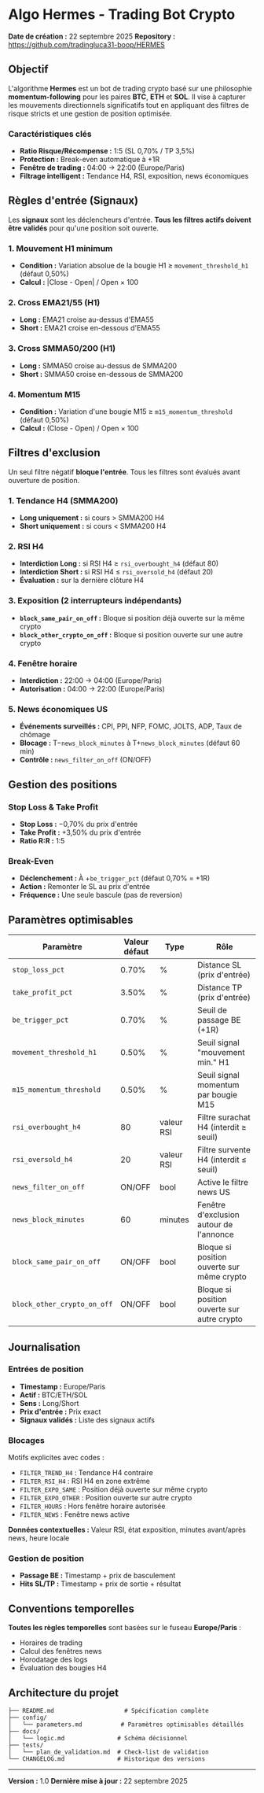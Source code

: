 # Algo Hermes - Trading Bot Crypto

**Date de création :** 22 septembre 2025
**Repository :** https://github.com/tradingluca31-boop/HERMES

## Objectif

L'algorithme **Hermes** est un bot de trading crypto basé sur une philosophie **momentum-following** pour les paires **BTC**, **ETH** et **SOL**. Il vise à capturer les mouvements directionnels significatifs tout en appliquant des filtres de risque stricts et une gestion de position optimisée.

### Caractéristiques clés
- **Ratio Risque/Récompense :** 1:5 (SL 0,70% / TP 3,5%)
- **Protection :** Break-even automatique à +1R
- **Fenêtre de trading :** 04:00 → 22:00 (Europe/Paris)
- **Filtrage intelligent :** Tendance H4, RSI, exposition, news économiques

## Règles d'entrée (Signaux)

Les **signaux** sont les déclencheurs d'entrée. **Tous les filtres actifs doivent être validés** pour qu'une position soit ouverte.

### 1. Mouvement H1 minimum
- **Condition :** Variation absolue de la bougie H1 ≥ `movement_threshold_h1` (défaut 0,50%)
- **Calcul :** |Close - Open| / Open × 100

### 2. Cross EMA21/55 (H1)
- **Long :** EMA21 croise au-dessus d'EMA55
- **Short :** EMA21 croise en-dessous d'EMA55

### 3. Cross SMMA50/200 (H1)
- **Long :** SMMA50 croise au-dessus de SMMA200
- **Short :** SMMA50 croise en-dessous de SMMA200

### 4. Momentum M15
- **Condition :** Variation d'une bougie M15 ≥ `m15_momentum_threshold` (défaut 0,50%)
- **Calcul :** (Close - Open) / Open × 100

## Filtres d'exclusion

Un seul filtre négatif **bloque l'entrée**. Tous les filtres sont évalués avant ouverture de position.

### 1. Tendance H4 (SMMA200)
- **Long uniquement :** si cours > SMMA200 H4
- **Short uniquement :** si cours < SMMA200 H4

### 2. RSI H4
- **Interdiction Long :** si RSI H4 ≥ `rsi_overbought_h4` (défaut 80)
- **Interdiction Short :** si RSI H4 ≤ `rsi_oversold_h4` (défaut 20)
- **Évaluation :** sur la dernière clôture H4

### 3. Exposition (2 interrupteurs indépendants)
- **`block_same_pair_on_off` :** Bloque si position déjà ouverte sur la même crypto
- **`block_other_crypto_on_off` :** Bloque si position ouverte sur une autre crypto

### 4. Fenêtre horaire
- **Interdiction :** 22:00 → 04:00 (Europe/Paris)
- **Autorisation :** 04:00 → 22:00 (Europe/Paris)

### 5. News économiques US
- **Événements surveillés :** CPI, PPI, NFP, FOMC, JOLTS, ADP, Taux de chômage
- **Blocage :** T−`news_block_minutes` à T+`news_block_minutes` (défaut 60 min)
- **Contrôle :** `news_filter_on_off` (ON/OFF)

## Gestion des positions

### Stop Loss & Take Profit
- **Stop Loss :** −0,70% du prix d'entrée
- **Take Profit :** +3,50% du prix d'entrée
- **Ratio R:R :** 1:5

### Break-Even
- **Déclenchement :** À +`be_trigger_pct` (défaut 0,70% = +1R)
- **Action :** Remonter le SL au prix d'entrée
- **Fréquence :** Une seule bascule (pas de reversion)

## Paramètres optimisables

| Paramètre | Valeur défaut | Type | Rôle |
|-----------|---------------|------|------|
| `stop_loss_pct` | 0.70% | % | Distance SL (prix d'entrée) |
| `take_profit_pct` | 3.50% | % | Distance TP (prix d'entrée) |
| `be_trigger_pct` | 0.70% | % | Seuil de passage BE (+1R) |
| `movement_threshold_h1` | 0.50% | % | Seuil signal "mouvement min." H1 |
| `m15_momentum_threshold` | 0.50% | % | Seuil signal momentum par bougie M15 |
| `rsi_overbought_h4` | 80 | valeur RSI | Filtre surachat H4 (interdit ≥ seuil) |
| `rsi_oversold_h4` | 20 | valeur RSI | Filtre survente H4 (interdit ≤ seuil) |
| `news_filter_on_off` | ON/OFF | bool | Active le filtre news US |
| `news_block_minutes` | 60 | minutes | Fenêtre d'exclusion autour de l'annonce |
| `block_same_pair_on_off` | ON/OFF | bool | Bloque si position ouverte sur même crypto |
| `block_other_crypto_on_off` | ON/OFF | bool | Bloque si position ouverte sur autre crypto |

## Journalisation

### Entrées de position
- **Timestamp :** Europe/Paris
- **Actif :** BTC/ETH/SOL
- **Sens :** Long/Short
- **Prix d'entrée :** Prix exact
- **Signaux validés :** Liste des signaux actifs

### Blocages
Motifs explicites avec codes :
- `FILTER_TREND_H4` : Tendance H4 contraire
- `FILTER_RSI_H4` : RSI H4 en zone extrême
- `FILTER_EXPO_SAME` : Position déjà ouverte sur même crypto
- `FILTER_EXPO_OTHER` : Position ouverte sur autre crypto
- `FILTER_HOURS` : Hors fenêtre horaire autorisée
- `FILTER_NEWS` : Fenêtre news active

**Données contextuelles :** Valeur RSI, état exposition, minutes avant/après news, heure locale

### Gestion de position
- **Passage BE :** Timestamp + prix de basculement
- **Hits SL/TP :** Timestamp + prix de sortie + résultat

## Conventions temporelles

**Toutes les règles temporelles** sont basées sur le fuseau **Europe/Paris** :
- Horaires de trading
- Calcul des fenêtres news
- Horodatage des logs
- Évaluation des bougies H4

## Architecture du projet

```
├── README.md                    # Spécification complète
├── config/
│   └── parameters.md           # Paramètres optimisables détaillés
├── docs/
│   └── logic.md               # Schéma décisionnel
├── tests/
│   └── plan_de_validation.md  # Check-list de validation
└── CHANGELOG.md               # Historique des versions
```

---

**Version :** 1.0
**Dernière mise à jour :** 22 septembre 2025